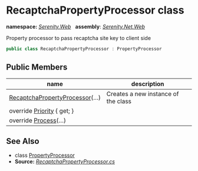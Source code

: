 # RecaptchaPropertyProcessor class
**namespace:** *[Serenity.Web](../README.md#serenity.web-namespace)*   **assembly**: *[Serenity.Net.Web](../README.md)*

Property processor to pass recaptcha site key to client side

```csharp
public class RecaptchaPropertyProcessor : PropertyProcessor
```

## Public Members

| name | description |
| --- | --- |
| [RecaptchaPropertyProcessor](RecaptchaPropertyProcessor/RecaptchaPropertyProcessor.md)(…) | Creates a new instance of the class |
| override [Priority](RecaptchaPropertyProcessor/Priority.md) { get; } |  |
| override [Process](RecaptchaPropertyProcessor/Process.md)(…) |  |

## See Also

* class [PropertyProcessor](../Serenity.Net.Entity/../Serenity.PropertyGrid/PropertyProcessor.md)
* **Source:** *[RecaptchaPropertyProcessor.cs](https://github.com/serenity-is/Serenity/blob/master/src/Serenity.Net.Web/Security/RecaptchaPropertyProcessor.cs)*
